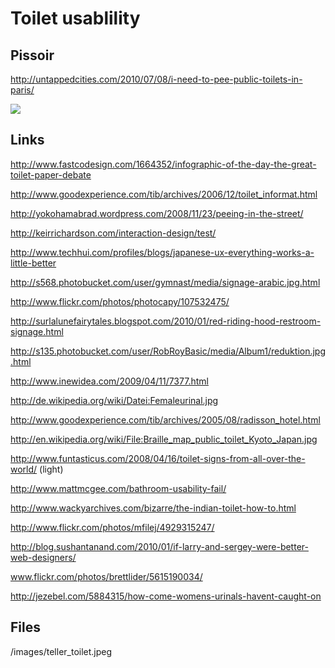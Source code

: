 # Toilet usablility

## Pissoir

http://untappedcities.com/2010/07/08/i-need-to-pee-public-toilets-in-paris/

![](http://upload.wikimedia.org/wikipedia/en/8/84/VespasienneLarge.jpg)

## Links

http://www.fastcodesign.com/1664352/infographic-of-the-day-the-great-toilet-paper-debate

http://www.goodexperience.com/tib/archives/2006/12/toilet_informat.html

http://yokohamabrad.wordpress.com/2008/11/23/peeing-in-the-street/

http://keirrichardson.com/interaction-design/test/

http://www.techhui.com/profiles/blogs/japanese-ux-everything-works-a-little-better

http://s568.photobucket.com/user/gymnast/media/signage-arabic.jpg.html

http://www.flickr.com/photos/photocapy/107532475/

http://surlalunefairytales.blogspot.com/2010/01/red-riding-hood-restroom-signage.html

http://s135.photobucket.com/user/RobRoyBasic/media/Album1/reduktion.jpg.html

http://www.inewidea.com/2009/04/11/7377.html

http://de.wikipedia.org/wiki/Datei:Femaleurinal.jpg

http://www.goodexperience.com/tib/archives/2005/08/radisson_hotel.html

http://en.wikipedia.org/wiki/File:Braille_map_public_toilet_Kyoto_Japan.jpg

http://www.funtasticus.com/2008/04/16/toilet-signs-from-all-over-the-world/ (light)

http://www.mattmcgee.com/bathroom-usability-fail/

http://www.wackyarchives.com/bizarre/the-indian-toilet-how-to.html

http://www.flickr.com/photos/mfilej/4929315247/

http://blog.sushantanand.com/2010/01/if-larry-and-sergey-were-better-web-designers/

www.flickr.com/photos/brettlider/5615190034/‎

http://jezebel.com/5884315/how-come-womens-urinals-havent-caught-on

## Files

/images/teller_toilet.jpeg
